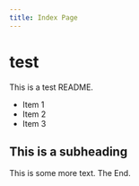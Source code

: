 ```yaml
---
title: Index Page
---
```


test
====

This is a test README.

* Item 1
* Item 2
* Item 3

This is a subheading
--------------------

This is some more text. The End.
